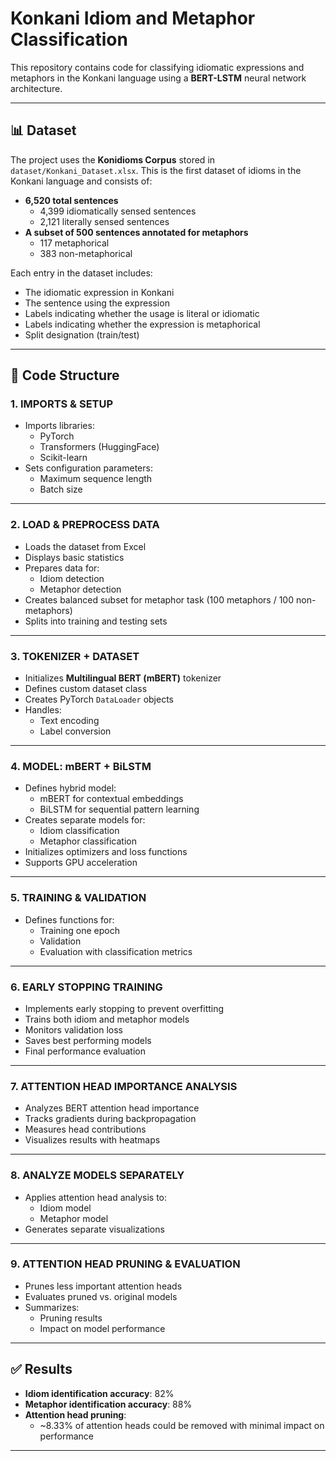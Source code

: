 # Konkani Idiom and Metaphor Classification

This repository contains code for classifying idiomatic expressions and metaphors in the Konkani language using a **BERT-LSTM** neural network architecture.

---

## 📊 Dataset

The project uses the **Konidioms Corpus** stored in `dataset/Konkani_Dataset.xlsx`. This is the first dataset of idioms in the Konkani language and consists of:

- **6,520 total sentences**
  - 4,399 idiomatically sensed sentences  
  - 2,121 literally sensed sentences
- **A subset of 500 sentences annotated for metaphors**
  - 117 metaphorical  
  - 383 non-metaphorical

Each entry in the dataset includes:
- The idiomatic expression in Konkani
- The sentence using the expression
- Labels indicating whether the usage is literal or idiomatic
- Labels indicating whether the expression is metaphorical
- Split designation (train/test)

---

## 🧱 Code Structure

### 1. IMPORTS & SETUP
- Imports libraries:  
  - PyTorch  
  - Transformers (HuggingFace)  
  - Scikit-learn  
- Sets configuration parameters:  
  - Maximum sequence length  
  - Batch size  

---

### 2. LOAD & PREPROCESS DATA
- Loads the dataset from Excel
- Displays basic statistics
- Prepares data for:
  - Idiom detection
  - Metaphor detection
- Creates balanced subset for metaphor task (100 metaphors / 100 non-metaphors)
- Splits into training and testing sets

---

### 3. TOKENIZER + DATASET
- Initializes **Multilingual BERT (mBERT)** tokenizer
- Defines custom dataset class
- Creates PyTorch `DataLoader` objects
- Handles:
  - Text encoding  
  - Label conversion  

---

### 4. MODEL: mBERT + BiLSTM
- Defines hybrid model:  
  - mBERT for contextual embeddings  
  - BiLSTM for sequential pattern learning
- Creates separate models for:
  - Idiom classification
  - Metaphor classification
- Initializes optimizers and loss functions
- Supports GPU acceleration

---

### 5. TRAINING & VALIDATION
- Defines functions for:
  - Training one epoch
  - Validation
  - Evaluation with classification metrics

---

### 6. EARLY STOPPING TRAINING
- Implements early stopping to prevent overfitting
- Trains both idiom and metaphor models
- Monitors validation loss
- Saves best performing models
- Final performance evaluation

---

### 7. ATTENTION HEAD IMPORTANCE ANALYSIS
- Analyzes BERT attention head importance
- Tracks gradients during backpropagation
- Measures head contributions
- Visualizes results with heatmaps

---

### 8. ANALYZE MODELS SEPARATELY
- Applies attention head analysis to:
  - Idiom model
  - Metaphor model
- Generates separate visualizations

---

### 9. ATTENTION HEAD PRUNING & EVALUATION
- Prunes less important attention heads
- Evaluates pruned vs. original models
- Summarizes:
  - Pruning results
  - Impact on model performance

---

## ✅ Results

- **Idiom identification accuracy**: 82%  
- **Metaphor identification accuracy**: 88%  
- **Attention head pruning**:  
  - ~8.33% of attention heads could be removed with minimal impact on performance

---